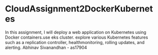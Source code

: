 # CloudAssignment2DockerKubernetes
In this assignment, I will deploy a web application on Kubernetes using Docker containers.use eks cluster. explore various Kubernetes features such as a replication controller, healthmonitoring, rolling updates, and alerting.
Abhinav Sivanandhan - as17904
